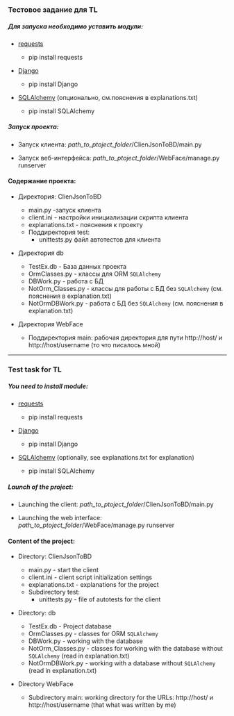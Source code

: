 ### Тестовое задание для TL
##### Для запуска необходимо уставить модули:
- [requests](https://pypi.org/project/requests/) 
	- pip install requests
- [Django](https://pypi.org/project/Django/ "Django") 
	- pip install Django
	
- [SQLAlchemy](https://pypi.org/project/SQLAlchemy/) (опционально, см.пояснения в explanations.txt)
	- pip install SQLAlchemy
	
##### Запуск проекта:
- Запуск клиента:
		_path_to_ptoject_folder_/ClienJsonToBD/main.py
		
- Запуск веб-интерфейса:
		_path_to_ptoject_folder_/WebFace/manage.py runserver

#### Содержание проекта:
- Директория: ClienJsonToBD 
	- main.py -запуск клиента
	- client.ini - настройки инициализации скрипта клиента
	- explanations.txt - пояснения к проекту
	- Поддиректория test:
		- unittests.py  файл автотестов для клиента
		
- Директория db
	- TestEx.db - База данных проекта
	- OrmClasses.py - классы для ORM `SQLAlchemy`
	- DBWork.py -  работа с БД
	- NotOrm_Classes.py - классы для работы с БД без `SQLAlchemy` (см. пояснения в explanation.txt)
	- NotOrmDBWork.py - работа с БД без `SQLAlchemy` (см. пояснения в explanation.txt)
	
- Директория WebFace
	- Поддиректория main:
		рабочая директория для пути http://host/ и http://host/username (то что писалось мной)
		
------------
### Test task for TL
##### You need to install module:
- [requests](https://pypi.org/project/requests/) 
	- pip install requests
- [Django](https://pypi.org/project/Django/ "Django") 
	- pip install Django
	  
- [SQLAlchemy](https://pypi.org/project/SQLAlchemy/)
(optionally, see explanations.txt for explanation)
	- pip install SQLAlchemy
	
##### Launch of the project:
- Launching the client:
		_path_to_ptoject_folder_/ClienJsonToBD/main.py
		
- Launching the web interface:
		_path_to_ptoject_folder_/WebFace/manage.py runserver

#### Content of the project:
- Directory: ClienJsonToBD 
	- main.py - start the client
	- client.ini - client script initialization settings
	- explanations.txt - explanations for the project
	- Subdirectory  test:
		- unittests.py - file of autotests for the client
		
- Directory: db
	- TestEx.db - Project database
	- OrmClasses.py - classes for ORM `SQLAlchemy`
	- DBWork.py -  working with the database
	- NotOrm_Classes.py - classes for working with the database without `SQLAlchemy` (read in explanation.txt)
	- NotOrmDBWork.py - working with a database without `SQLAlchemy` (read in explanation.txt)
	
- Directory WebFace
	- Subdirectory  main:
		working directory for the URLs: http://host/ и http://host/username (that what was written by me)


